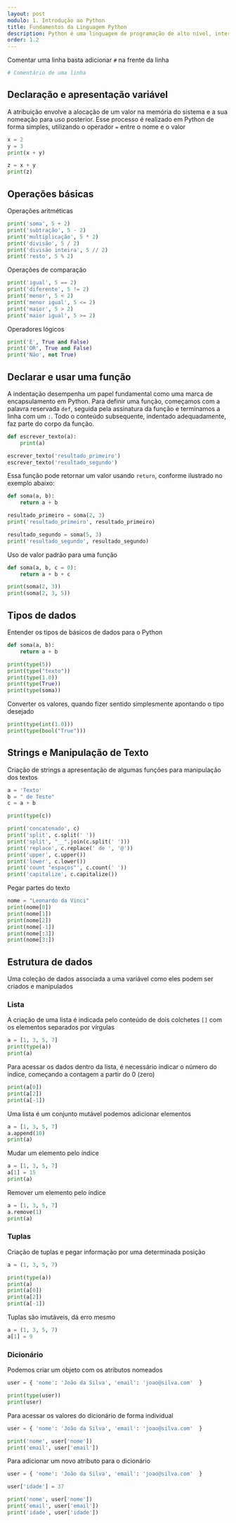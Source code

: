 ```yaml
---
layout: post
modulo: 1. Introdução ao Python
title: Fundamentos da Linguagem Python
description: Python é uma linguagem de programação de alto nível, interpretada, de script, imperativa, orientada a objetos, funcional, de tipagem dinâmica e forte. Foi lançada por Guido van Rossum em 1991
order: 1.2
---
```


Comentar uma linha basta adicionar `#` na frente da linha

```python
# Comentário de uma linha
```

## Declaração e apresentação variável

A atribuição envolve a alocação de um valor na memória do sistema e a sua nomeação para uso posterior. Esse processo é realizado em Python de forma simples, utilizando o operador `=` entre o nome e o valor

```python
x = 2
y = 3
print(x + y)

z = x + y
print(z)
```

## Operações básicas

Operações aritméticas

```python
print('soma', 5 + 2)
print('subtração', 5 - 2)
print('multiplicação', 5 * 2)
print('divisão', 5 / 2)
print('divisão inteira', 5 // 2)
print('resto', 5 % 2)
```

Operações de comparação

```python
print('igual', 5 == 2)
print('diferente', 5 != 2)
print('menor', 5 < 2)
print('menor igual', 5 <= 2)
print('maior', 5 > 2)
print('maior igual', 5 >= 2)
```

Operadores lógicos

```python
print('E', True and False)
print('OR', True and False)
print('Não', not True)
```

## Declarar e usar uma função

A indentação desempenha um papel fundamental como uma marca de encapsulamento em Python. Para definir uma função, começamos com a palavra reservada `def`, seguida pela assinatura da função e terminamos a linha com um `:`. Todo o conteúdo subsequente, indentado adequadamente, faz parte do corpo da função.

```python
def escrever_texto(a):
    print(a)

escrever_texto('resultado_primeiro')
escrever_texto('resultado_segundo')
```

Essa função pode retornar um valor usando `return`, conforme ilustrado no exemplo abaixo:

```python
def soma(a, b):
    return a + b

resultado_primeiro = soma(2, 3)
print('resultado_primeiro', resultado_primeiro)

resultado_segundo = soma(5, 3)
print('resultado_segundo', resultado_segundo)
```

Uso de valor padrão para uma função

```python
def soma(a, b, c = 0):
    return a + b + c

print(soma(2, 3))
print(soma(2, 3, 5))
```

## Tipos de dados

Entender os tipos de básicos de dados para o Python

```python
def soma(a, b):
    return a + b

print(type(5))
print(type("texto"))
print(type(1.0))
print(type(True))
print(type(soma))
```

Converter os valores, quando fizer sentido simplesmente apontando o tipo desejado

```python
print(type(int(1.0)))
print(type(bool("True")))
```

## Strings e Manipulação de Texto

Criação de strings a apresentação de algumas funções para manipulação dos textos

```python
a = 'Texto'
b = " de Teste"
c = a + b

print(type(c))

print('concatenado', c)
print('split', c.split(' '))
print('split', "__".join(c.split(' ')))
print('replace', c.replace(' de ', '@'))
print('upper', c.upper())
print('lower', c.lower())
print('count "espaços"', c.count(' '))
print('capitalize', c.capitalize())
```

Pegar partes do texto

```python
nome = "Leonardo da Vinci"
print(nome[0])
print(nome[1])
print(nome[2])
print(nome[-1])
print(nome[:3])
print(nome[3:])
```

## Estrutura de dados

Uma coleção de dados associada a uma variável como eles podem ser criados e manipulados

### Lista

A criação de uma lista é indicada pelo conteúdo de dois colchetes `[]` com os elementos separados por vírgulas

```python
a = [1, 3, 5, 7]
print(type(a))
print(a)
```

Para acessar os dados dentro da lista, é necessário indicar o número do índice, começando a contagem a partir do 0 (zero)

```python
print(a[0])
print(a[2])
print(a[-1])
```

Uma lista é um conjunto mutável podemos adicionar elementos

```python
a = [1, 3, 5, 7]
a.append(10)
print(a)
```

Mudar um elemento pelo índice

```python
a = [1, 3, 5, 7]
a[1] = 15
print(a)
```

Remover um elemento pelo índice

```python
a = [1, 3, 5, 7]
a.remove(1)
print(a)
```

### Tuplas

Criação de tuplas e pegar informação por uma determinada posição

```python
a = (1, 3, 5, 7)

print(type(a))
print(a)
print(a[0])
print(a[2])
print(a[-1])
```

Tuplas são imutáveis, dá erro mesmo

```python
a = (1, 3, 5, 7)
a[1] = 9
```

### Dicionário

Podemos criar um objeto com os atributos nomeados

```python
user = { 'nome': 'João da Silva', 'email': 'joao@silva.com'  }

print(type(user))
print(user)
```

Para acessar os valores do dicionário de forma individual

```python
user = { 'nome': 'João da Silva', 'email': 'joao@silva.com'  }

print('nome', user['nome'])
print('email', user['email'])
```

Para adicionar um novo atributo para o dicionário

```python
user = { 'nome': 'João da Silva', 'email': 'joao@silva.com'  }

user['idade'] = 37

print('nome', user['nome'])
print('email', user['email'])
print('idade', user['idade'])
```
